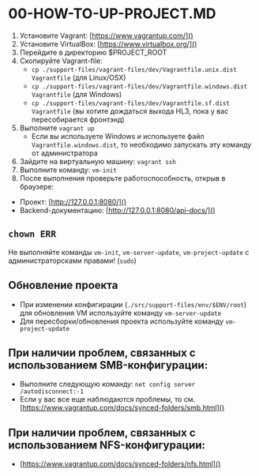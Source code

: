 00-HOW-TO-UP-PROJECT.MD
=======================

1. Установите Vagrant: [https://www.vagrantup.com/]()
2. Установите VirtualBox: [https://www.virtualbox.org/]()
3. Перейдите в директорию $PROJECT_ROOT
4. Скопируйте Vagrant-file:
    - `cp ./support-files/vagrant-files/dev/Vagrantfile.unix.dist Vagrantfile` (для Linux/OSX)
    - `cp ./support-files/vagrant-files/dev/Vagrantfile.windows.dist Vagrantfile` (для Windows)
    - `cp ./support-files/vagrant-files/dev/Vagrantfile.sf.dist Vagrantfile` (вы хотите дождаться выхода HL3, пока у вас пересобирается фронтэнд)
5. Выполните `vagrant up`
    - Если вы используете Windows и используете файл `Vagrantfile.windows.dist`, то необходимо запускать эту команду от администратора
6. Зайдите на виртуальную машину: `vagrant ssh`
8. Выполните команду: `vm-init`
9. После выполнения проверьте работоспособность, открыв в браузере:
 - Проект: [http://127.0.0.1:8080/]()
 - Backend-документацию: [http://127.0.0.1:8080/api-docs/]()

`chown ERR`
-----------
Не выполняйте команды `vm-init`, `vm-server-update`, `vm-project-update` с администраторсками правами! (`sudo`)

Обновление проекта
------------------
- При изменении конфигирации (`./src/support-files/env/$ENV/root`) для обновления VM используйте команду `vm-server-update`
- Для пересборки/обновления проекта используйте команду `vm-project-update`

При наличии проблем, связанных с использованием SMB-конфигурации:
-----------------------------------------------------------------

- Выполните следующую команду: `net config server /autodisconnect:-1`
- Если у вас все еще наблюдаются проблемы, то см. [https://www.vagrantup.com/docs/synced-folders/smb.html]()

При наличии проблем, связанных с использованием NFS-конфигурации:
-----------------------------------------------------------------

- [https://www.vagrantup.com/docs/synced-folders/nfs.html]()